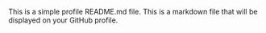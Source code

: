 This is a simple profile README.md file. This is a markdown file that will be displayed on your GitHub profile.
